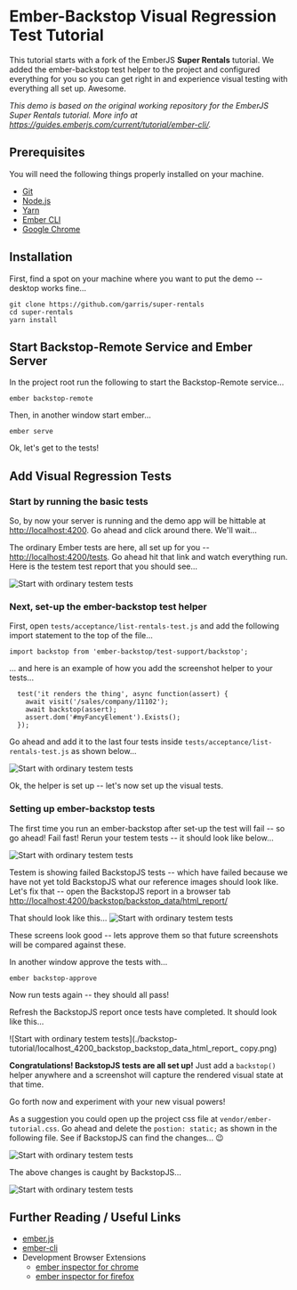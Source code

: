 # Ember-Backstop Visual Regression Test Tutorial

This tutorial starts with a fork of the EmberJS **Super Rentals** tutorial. We added the ember-backstop test helper to the project and configured everything for you so you can get right in and experience visual testing with everything all set up. Awesome.

*This demo is based on the original working repository for the EmberJS Super Rentals tutorial. More info at https://guides.emberjs.com/current/tutorial/ember-cli/.*

## Prerequisites

You will need the following things properly installed on your machine.

* [Git](https://git-scm.com/)
* [Node.js](https://nodejs.org/)
* [Yarn](https://yarnpkg.com/)
* [Ember CLI](https://ember-cli.com/)
* [Google Chrome](https://google.com/chrome/)

## Installation

First, find a spot on your machine where you want to put the demo -- desktop works fine...

```
git clone https://github.com/garris/super-rentals
cd super-rentals
yarn install
```

## Start Backstop-Remote Service and Ember Server
In the project root run the following to start the Backstop-Remote service...

```
ember backstop-remote
```

Then, in another window start ember...

```
ember serve
```

Ok, let's get to the tests!

## Add Visual Regression Tests

### Start by running the basic tests

So, by now your server is running and the demo app will be hittable at [http://localhost:4200](http://localhost:4200).  Go ahead and click around there. We'll wait...

The ordinary Ember tests are here, all set up for you -- [http://localhost:4200/tests](http://localhost:4200/tests). Go ahead hit that link and watch everything run.  Here is the testem test report that you should see...

![Start with ordinary testem tests](./backstop-tutorial/seventy-six-tests.png)

### Next, set-up the ember-backstop test helper

First, open `tests/acceptance/list-rentals-test.js` and add the following import statement to the top of the file...

```
import backstop from 'ember-backstop/test-support/backstop';
```

... and here is an example of how you add the screenshot helper to your tests...

```
  test('it renders the thing', async function(assert) {
    await visit('/sales/company/11102');
    await backstop(assert);
    assert.dom('#myFancyElement').Exists();
  });
```

Go ahead and add it to the last four tests inside `tests/acceptance/list-rentals-test.js` as shown below...

![Start with ordinary testem tests](./backstop-tutorial/acceptance-test-with-backstop.png)

Ok, the helper is set up -- let's now set up the visual tests.

### Setting up ember-backstop tests

The first time you run an ember-backstop after set-up the test will fail -- so go ahead! Fail fast! Rerun your testem tests -- it should look like below...

![Start with ordinary testem tests](./backstop-tutorial/testem-after-backstop-tests.png)

Testem is showing failed BackstopJS tests -- which have failed because we have not yet told BackstopJS what our reference images should look like. Let's fix that -- open the BackstopJS report in a browser tab [http://localhost:4200/backstop/backstop_data/html_report/](http://localhost:4200/backstop/backstop_data/html_report/)

That should look like this...
![Start with ordinary testem tests](./backstop-tutorial/localhost_4200_backstop_backstop_data_html_report_.png)

These screens look good -- lets approve them so that future screenshots will be compared against these.  

In another window approve the tests with...

```
ember backstop-approve
```

Now run tests again -- they should all pass!  

Refresh the BackstopJS report once tests have completed.  It should look like this...

![Start with ordinary testem tests](./backstop-tutorial/localhost_4200_backstop_backstop_data_html_report_ copy.png)

**Congratulations! BackstopJS tests are all set up!**  Just add a `backstop()` helper anywhere and a screenshot will capture the rendered visual state at that time.

Go forth now and experiment with your new visual powers! 

As a suggestion you could open up the project css file at `vendor/ember-tutorial.css`. Go ahead and delete the `postion: static;` as shown in the following file. See if BackstopJS can find the changes... 😉

![Start with ordinary testem tests](./backstop-tutorial/lets-break-one-of-our-screens.png)

The above changes is caught by BackstopJS...

![Start with ordinary testem tests](./backstop-tutorial/backstop-found-our-change.png)

## Further Reading / Useful Links

* [ember.js](https://emberjs.com/)
* [ember-cli](https://ember-cli.com/)
* Development Browser Extensions
  * [ember inspector for chrome](https://chrome.google.com/webstore/detail/ember-inspector/bmdblncegkenkacieihfhpjfppoconhi)
  * [ember inspector for firefox](https://addons.mozilla.org/en-US/firefox/addon/ember-inspector/)
